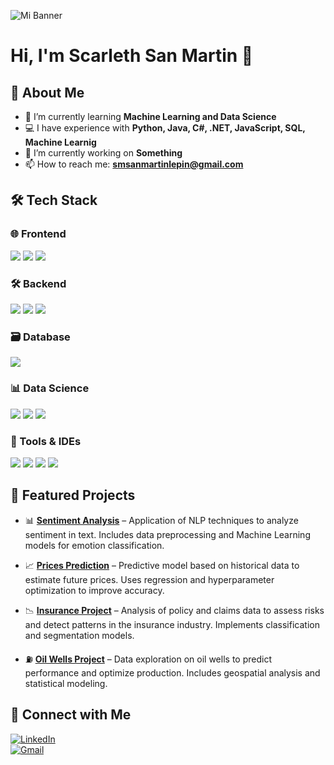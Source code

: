 ![Mi Banner](https://raw.githubusercontent.com/Scarleth6o6/Scarleth6o6/main/mi_banner.png)
# Hi, I'm Scarleth San Martin 👋
## 📌 About Me

- 🌱 I’m currently learning **Machine Learning and Data Science**  
- 💻 I have experience with **Python, Java, C#, .NET, JavaScript, SQL, Machine Learnig**  
- 🔭 I’m currently working on **Something**  
- 📫 How to reach me: **[smsanmartinlepin@gmail.com](mailto:smsanmartinlepin@gmail.com)**  

  
## 🛠️ Tech Stack 

### 🌐 Frontend  
<p align="left">
  <img src="https://img.shields.io/badge/HTML-E34F26?style=for-the-badge&logo=html5&logoColor=white">
  <img src="https://img.shields.io/badge/CSS-1572B6?style=for-the-badge&logo=css3&logoColor=white">
  <img src="https://img.shields.io/badge/JavaScript-F7DF1E?style=for-the-badge&logo=javascript&logoColor=black">
</p>

### 🛠 Backend 
<p align="left">
   <img src="https://img.shields.io/badge/Java-007396?style=for-the-badge&logo=java&logoColor=white">  
   <img src="https://img.shields.io/badge/.NET-512BD4?style=for-the-badge&logo=dotnet&logoColor=white">
   <img src="https://img.shields.io/badge/Python-3776AB?style=for-the-badge&logo=python&logoColor=white">
</p>

### 🗃️ Database 
<img src="https://img.shields.io/badge/MySQL-4479A1?style=for-the-badge&logo=mysql&logoColor=white">

### 📊 Data Science  
<p align="left">
  <img src="https://img.shields.io/badge/TensorFlow-FF6F00?style=for-the-badge&logo=tensorflow&logoColor=white">  
  <img src="https://img.shields.io/badge/Pandas-150458?style=for-the-badge&logo=pandas&logoColor=white">
  <img src="https://img.shields.io/badge/Tableau-E97627?style=for-the-badge&logo=tableau&logoColor=white">
</p>

### 🔧 Tools  & IDEs
<p align="left">
  <img src="https://img.shields.io/badge/Git-F05032?style=for-the-badge&logo=git&logoColor=white">
  <img src="https://img.shields.io/badge/Linux-FCC624?style=for-the-badge&logo=linux&logoColor=black">  
  <img src="https://img.shields.io/badge/Visual%20Studio-5C2D91?style=for-the-badge&logo=visual%20studio&logoColor=white">
  <img src="https://img.shields.io/badge/VS%20Code-007ACC?style=for-the-badge&logo=visualstudiocode&logoColor=white">

</p>

## 🚀 Featured Projects

- 📊 [**Sentiment Analysis**](https://github.com/Scarleth6o6/sentiment-analysis) – Application of NLP techniques to analyze sentiment in text. Includes data preprocessing and Machine Learning models for emotion classification.

- 📈 [**Prices Prediction**](https://github.com/Scarleth6o6/prices_prediction) – Predictive model based on historical data to estimate future prices. Uses regression and hyperparameter optimization to improve accuracy.

- 📉 [**Insurance Project**](https://github.com/Scarleth6o6/proyecto_seguros) – Analysis of policy and claims data to assess risks and detect patterns in the insurance industry. Implements classification and segmentation models.


- ⛽ [**Oil Wells Project**](https://github.com/Scarleth6o6/proyecto_pozos_petroleros) – Data exploration on oil wells to predict performance and optimize production. Includes geospatial analysis and statistical modeling.
  
## 🔗 Connect with Me

[![LinkedIn](https://img.shields.io/badge/LinkedIn-0077B5?style=for-the-badge&logo=linkedin&logoColor=white)](https://www.linkedin.com/in/scarleth-san-martin)  
[![Gmail](https://img.shields.io/badge/Gmail-D14836?style=for-the-badge&logo=gmail&logoColor=white)](mailto:smsanmartinlepin@gmail.com)  

